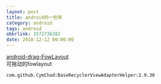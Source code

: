 ```yaml
---
layout: post
title: android的一些库
category: android
tags: android
abbrlink: 1572736382
date: 2018-12-12 00:00:00
---
```




[android-drag-FowLayout](https://github.com/LightSun/android-drag-FlowLayout)  
可拖动的fowlayout  


	com.github.CymChad:BaseRecyclerViewAdapterHelper:2.9.30